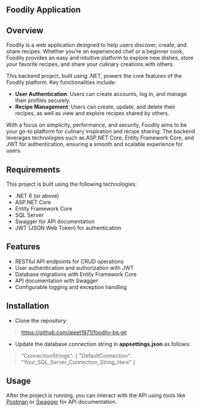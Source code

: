 ## Foodily Application

## Overview

Foodily is a web application designed to help users discover, create, and share recipes. Whether you're an experienced chef or a beginner cook, Foodily provides an easy and intuitive platform to explore new dishes, store your favorite recipes, and share your culinary creations with others.

This backend project, built using .NET, powers the core features of the Foodily platform. Key functionalities include:

- **User Authentication**: Users can create accounts, log in, and manage their profiles securely.
- **Recipe Management**: Users can create, update, and delete their recipes, as well as view and explore recipes shared by others.

With a focus on simplicity, performance, and security, Foodily aims to be your go-to platform for culinary inspiration and recipe sharing. The backend leverages technologies such as ASP.NET Core, Entity Framework Core, and JWT for authentication, ensuring a smooth and scalable experience for users.

 
## Requirements

This project is built using the following technologies:

- .NET 6 (or above)
- ASP.NET Core
- Entity Framework Core
- SQL Server
- Swagger for API documentation
- JWT (JSON Web Token) for authentication

## Features  

- RESTful API endpoints for CRUD operations
- User authentication and authorization with JWT
- Database migrations with Entity Framework Core
- API documentation with Swagger
- Configurable logging and exception handling
  
## Installation  

- Clone the repository:

 > https://github.com/ajeet1971/foodily-be.git

- Update the database connection string in <b>appsettings.json</b> as follows:

 > "ConnectionStrings": {
  "DefaultConnection": "Your_SQL_Server_Connection_String_Here"
}

## Usage    

After the project is running, you can interact with the API using tools like [Postman](https://www.postman.com/) or [Swagger](https://localhost:7088/swagger/index.html) for API documentation.
            
